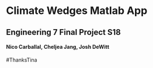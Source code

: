 # Climate Wedges Matlab App

## Engineering 7 Final Project S18

#### Nico Carballal, Cheljea Jang, Josh DeWitt

\#ThanksTina

